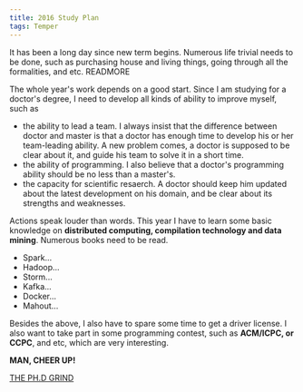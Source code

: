 ```yaml
---
title: 2016 Study Plan
tags: Temper
---
```


  It has been a long day since new term begins. Numerous life trivial needs to be done, such as purchasing house and living things, going through all the formalities, and etc.
READMORE
  
  The whole year's work depends on a good start. Since I am studying for a doctor's degree, I need to develop all kinds of ability to improve myself, such as

- the ability to lead a team. I always insist that the difference between doctor and master is that a doctor has enough time to develop his or her team-leading ability. A new problem comes, a doctor is supposed to be clear about it, and guide his team to solve it in a short time.
- the ability of programming. I also believe that a doctor's programming ability should be no less than a master's.
- the capacity for scientific resaerch. A doctor should keep him updated about the latest development on his domain, and be clear about its strengths and weaknesses.

Actions speak louder than words. This year I have to learn some basic knowledge on **distributed computing, compilation technology and data mining**.
Numerous books need to be read.

- Spark...
- Hadoop...
- Storm...
- Kafka...
- Docker...
- Mahout...

Besides the above, I also have to spare some time to get a driver license.
I also want to take part in some programming contest, such as **ACM/ICPC, or CCPC**, and etc, which are very interesting.

**MAN, CHEER UP!**

[THE PH.D GRIND](http://www.pgbovine.net/PhD-memoir/pguo-PhD-grind.pdf)
